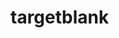 # targetblank

<!--


requirements
- text template specs for links, labels, categories, etc.
- optional search bar with a few search providers
- short url using 6 alphanumeric chars (https://targetblank.org/aB7pPo)
- submit email and receive a link to a new homepage
- temp password that can be included in the url
- email used to get new temp password
- homepages can be made public at their existing url
- credentials stored
- collapsible labels

notes
- frontend spa served from s3 + cloudfront
- api gatweay + functions backed by dynamodb

endpoints (/api/v1..)
- create new homepage       (POST   /page                 email   )
- fetch homepage            (GET    /page/:address [auth]         )
- authenticate per homepage (POST   /auth/:address        password)
- change homepage password  (PUT    /auth/:address [auth] password)
- reset homepage password   (DELETE /auth/:address [auth] email   )
- edit homepage template    (PUT    /page/:address [auth] data    )
- delete homepage           (DELETE /page/:address [auth]         )
- make homepage public      (PATCH  /page/:address [auth]         )

nosql schema {
    address: string (6 alphanumeric chars),
    password: string (hashed),
    email: string (hashed),
    temporary: string (hashed) || null,
    public: bool,
    rawSpec: string,
    rawSpecVersion: string,
    spec: ...
}

links
- https://github.com/nzoschke/gofaas
- https://read.acloud.guru/how-to-keep-your-lambda-functions-warm-9d7e1aa6e2f0
- https://docs.aws.amazon.com/amazondynamodb/latest/developerguide/bp-general-nosql-design.html
- https://hackernoon.com/introduction-to-aws-with-terraform-7a8daf261dc0?__s=vbsgitpwqxmgtteyr9km
- https://www.terraform.io/docs/providers/aws/guides/serverless-with-aws-lambda-and-api-gateway.html
- https://serverless.com/framework/docs/providers/aws/examples/hello-world/go/

- https://www.terraform.io/docs/providers/terraform/d/remote_state.html
- https://www.terraform.io/docs/backends/types/s3.html

- https://stackoverflow.com/questions/3319479/can-i-git-commit-a-file-and-ignore-its-content-changes

-->
